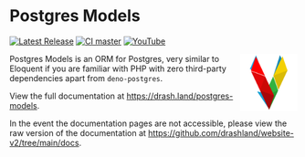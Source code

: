 # Postgres Models

[![Latest Release](https://img.shields.io/github/release/drashland/postgres-models.svg?color=bright_green&label=latest)](#)
[![CI master](https://img.shields.io/github/workflow/status/drashland/postgres-models/master?label=ci%20-%20master)](#)
[![YouTube](https://img.shields.io/badge/tutorials-youtube-red)](https://rb.gy/vxmeed)

<img align="right" height="100" src="./logo.svg" alt="Postgres Models logo">

Postgres Models is an ORM for Postgres, very similar to Eloquent if you are
familiar with PHP with zero third-party dependencies apart from `deno-postgres`.

View the full documentation at https://drash.land/postgres-models.

In the event the documentation pages are not accessible, please view the raw
version of the documentation at
https://github.com/drashland/website-v2/tree/main/docs.
